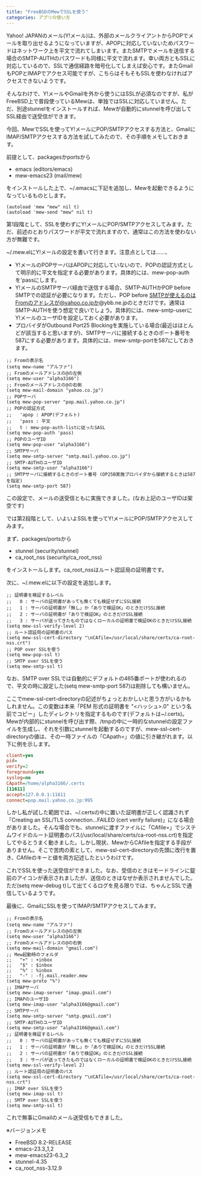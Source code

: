 ```yaml
---
title: "FreeBSDのMewでSSLを使う"
categories: アプリの使い方
---
```


Yahoo! JAPANのメール(Y!メール)は、外部のメールクライアントからPOPでメールを取り出せるようになっていますが、APOPに対応していないためパスワードはネットワーク上を平文で流れてしまいます。またSMTPでメールを送信する場合のSMTP-AUTHのパスワードも同様に平文で流れます。幸い両方ともSSLに対応しているので、SSLで通信経路を暗号化してしまえば安心です。またGmailもPOPとIMAPでアクセス可能ですが、こちらはそもそもSSLを使わなければアクセスできないようです。

そんなわけで、Y!メールやGmailを外から使うにはSSLが必須なのですが、私がFreeBSD上で普段使っているMewは、単独ではSSLに対応していません。ただ、別途stunnelをインストールすれば、Mewが自動的にstunnelを呼び出してSSL経由で送受信ができます。

今回、MewでSSLを使ってY!メールにPOP/SMTPアクセスする方法と、GmailにIMAP/SMTPアクセスする方法を試してみたので、その手順をメモしておきます。

前提として、packagesかportsから

- emacs (editors/emacs)
- mew-emacs23 (mail/mew)

をインストールした上で、~/.emacsに下記を追加し、Mewを起動できるようになっているものとします。

```common_lisp
(autoload 'mew "mew" nil t)
(autoload 'mew-send "mew" nil t)
```

第1段階として、SSLを使わずにY!メールにPOP/SMTPアクセスしてみます。ただ、前述のとおりパスワードが平文で流れますので、通常はこの方法を使わない方が無難です。

~/.mew.elにY!メールの設定を書いて行きます。注意点としては……、

- Y!メールのPOPサーバはAPOPに対応していないので、POPの認証方式として明示的に平文を指定する必要があります。具体的には、mew-pop-authを'passにします。
- Y!メールのSMTPサーバ経由で送信する場合、SMTP-AUTHかPOP before SMTPでの認証が必要になります。ただし、POP before SMTPが使えるのはFromのアドレスが@yahoo.co.jpか@ybb.ne.jpのときだけです。通常はSMTP-AUTHを使う想定で良いでしょう。具体的には、mew-smtp-userにY!メールのユーザIDを設定しておく必要があります。
- プロバイダがOutbound Port25 Blockingを実施している場合(最近はほとんどが該当すると思いますが)、SMTPサーバに接続するときのポート番号を587にする必要があります。具体的には、mew-smtp-portを587にしておきます。

```common_lisp
;; Fromの表示名
(setq mew-name "アルファ")
;; Fromのメールアドレスの@の左側
(setq mew-user "alpha3166")
;; Fromのメールアドレスの@の右側
(setq mew-mail-domain "yahoo.co.jp")
;; POPサーバ
(setq mew-pop-server "pop.mail.yahoo.co.jp")
;; POPの認証方式
;;   'apop : APOP(デフォルト)
;;   'pass : 平文
;;   t : mew-pop-auth-listに従ったSASL
(setq mew-pop-auth 'pass)
;; POPのユーザID
(setq mew-pop-user "alpha3166")
;; SMTPサーバ
(setq mew-smtp-server "smtp.mail.yahoo.co.jp")
;; SMTP-AUTHのユーザID
(setq mew-smtp-user "alpha3166")
;; SMTPサーバに接続するときのポート番号 (OP25B実施プロバイダから接続するときは587を指定)
(setq mew-smtp-port 587)
```

この設定で、メールの送受信ともに実施できました。(なお上記のユーザIDは架空です)

では第2段階として、いよいよSSLを使ってY!メールにPOP/SMTPアクセスしてみます。

まず、packages/portsから

- stunnel (security/stunnel)
- ca_root_nss (security/ca_root_nss)

をインストールします。ca_root_nssはルート認証局の証明書です。

次に、~/.mew.elに以下の設定を追加します。

```common_lisp
;; 証明書を検証するレベル
;;   0 : サーバの証明書があっても無くても検証せずにSSL接続
;;   1 : サーバの証明書が「無し」か「ありで検証OK」のときだけSSL接続
;;   2 : サーバの証明書が「ありで検証OK」のときだけSSL接続
;;   3 : サーバが送ってきたものではなくローカルの証明書で検証OKのときだけSSL接続
(setq mew-ssl-verify-level 2)
;; ルート認証局の証明書のパス
(setq mew-ssl-cert-directory "\nCAfile=/usr/local/share/certs/ca-root-nss.crt")
;; POP over SSLを使う
(setq mew-pop-ssl t)
;; SMTP over SSLを使う
(setq mew-smtp-ssl t)
```

なお、SMTP over SSLでは自動的にデフォルトの465番ポートが使われるので、平文の時に設定した(setq mew-smtp-port 587)は削除しても構いません。

ここでmew-ssl-cert-directoryの記述がちょっとおかしいと思う方がいるかもしれません。この変数は本来「PEM 形式の証明書を "<ハッシュ>.0" という名前でコピー」したディレクトリを指定するものです(デフォルトは~/.certs)。Mewが内部的にstunnelを呼び出す際、/tmpの中に一時的なstunnelの設定ファイルを生成し、それを引数にstunnelを起動するのですが、mew-ssl-cert-directoryの値は、その一時ファイルの「CApath=」の値に引き継がれます。以下に例を示します。

```ini
client=yes
pid=
verify=2
foreground=yes
syslog=no
CApath=/home/alpha3166/.certs
[11611]
accept=127.0.0.1:11611
connect=pop.mail.yahoo.co.jp:995
```

しかし私が試した範囲では、~/.certsの中に置いた証明書が正しく認識されず「Creating an SSL/TLS connection...FAILED (cert verify failure)」になる場合がありました。そんな場合でも、stunnelに渡すファイルに「CAfile=」でシステムワイドのルート証明書のパス(/usr/local/share/certs/ca-root-nss.crt)を指定してやるとうまく動きました。しかし現状、MewからCAfileを指定する手段がありません。そこで苦肉の索として、mew-ssl-cert-directoryの先頭に改行を置き、CAfileのキーと値を両方記述したというわけです。

これでSSLを使った送受信ができました。なお、受信のときはモードラインに錠前のアイコンが表示されましたが、送信のときはなぜか表示されませんでした。ただ(setq mew-debug t)して出てくるログを見る限りでは、ちゃんとSSLで通信しているようです。

最後に、GmailにSSLを使ってIMAP/SMTPアクセスしてみます。

```common_lisp
;; Fromの表示名
(setq mew-name "アルファ")
;; Fromのメールアドレスの@の左側
(setq mew-user "alpha3166")
;; Fromのメールアドレスの@の右側
(setq mew-mail-domain "gmail.com")
;; Mew起動時のフォルダ
;;   "+" : +inbox
;;   "$" : $inbox
;;   "%" : %inbox
;;   "-" : -fj.mail.reader.mew
(setq mew-proto "%")
;; IMAPサーバ
(setq mew-imap-server "imap.gmail.com")
;; IMAPのユーザID
(setq mew-imap-user "alpha3166@gmail.com")
;; SMTPサーバ
(setq mew-smtp-server "smtp.gmail.com")
;; SMTP-AUTHのユーザID
(setq mew-smtp-user "alpha3166@gmail.com")
;; 証明書を検証するレベル
;;   0 : サーバの証明書があっても無くても検証せずにSSL接続
;;   1 : サーバの証明書が「無し」か「ありで検証OK」のときだけSSL接続
;;   2 : サーバの証明書が「ありで検証OK」のときだけSSL接続
;;   3 : サーバが送ってきたものではなくローカルの証明書で検証OKのときだけSSL接続
(setq mew-ssl-verify-level 2)
;; ルート認証局の証明書のパス
(setq mew-ssl-cert-directory "\nCAfile=/usr/local/share/certs/ca-root-nss.crt")
;; IMAP over SSLを使う
(setq mew-imap-ssl t)
;; SMTP over SSLを使う
(setq mew-smtp-ssl t)
```

これで無事にGmailのメール送受信もできました。

※バージョンメモ

- FreeBSD 8.2-RELEASE
- emacs-23.3_1,2
- mew-emacs23-6.3_2
- stunnel-4.35
- ca_root_nss-3.12.9
